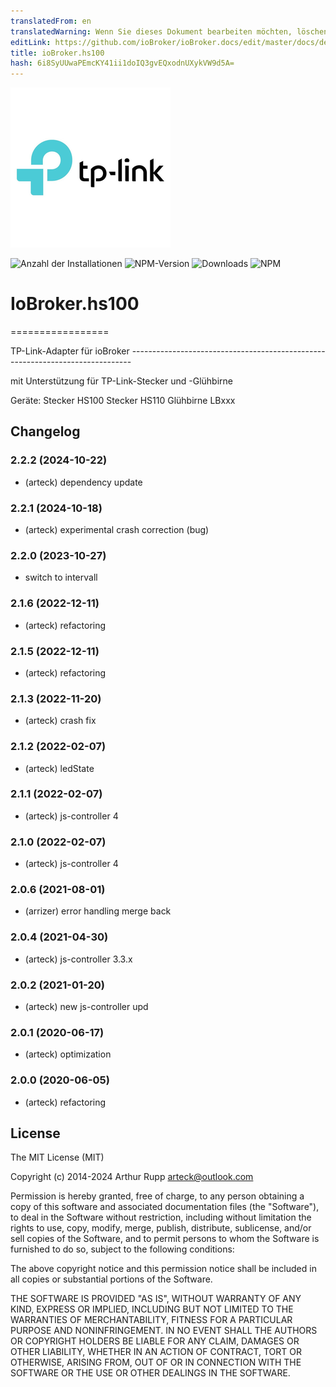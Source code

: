 ```yaml
---
translatedFrom: en
translatedWarning: Wenn Sie dieses Dokument bearbeiten möchten, löschen Sie bitte das Feld "translationsFrom". Andernfalls wird dieses Dokument automatisch erneut übersetzt
editLink: https://github.com/ioBroker/ioBroker.docs/edit/master/docs/de/adapterref/iobroker.hs100/README.md
title: ioBroker.hs100
hash: 6i8SyUUwaPEmcKY41ii1doIQ3gvEQxodnUXykVW9d5A=
---
```

![Logo](../../../en/adapterref/iobroker.hs100/admin/hs100.png)

![Anzahl der Installationen](http://iobroker.live/badges/hs100-stable.svg)
![NPM-Version](http://img.shields.io/npm/v/iobroker.hs100.svg)
![Downloads](https://img.shields.io/npm/dm/iobroker.hs100.svg)
![NPM](https://nodei.co/npm/iobroker.hs100.png?downloads=true)

# IoBroker.hs100
=================

TP-Link-Adapter für ioBroker ------------------------------------------------------------------------------

mit Unterstützung für TP-Link-Stecker und -Glühbirne

Geräte: Stecker HS100 Stecker HS110 Glühbirne LBxxx

<!-- Platzhalter für die nächste Version (am Anfang der Zeile):

https://github.com/AlCalzone/release-script#usage npm run release minor -- --all 0.9.8 -> 0.10.0 npm run release patch -- --all 0.9.8 -> 0.9.9 npm run release prerelease beta -- --all v0.2.1 -> v0.2.2-beta.0 Platzhalter für die nächste Version (am Anfang der Zeile):

### **IN ARBEIT** -->

## Changelog
### 2.2.2 (2024-10-22)
* (arteck) dependency update

### 2.2.1 (2024-10-18)
* (arteck) experimental crash correction (bug)

### 2.2.0 (2023-10-27)
* switch to intervall

### 2.1.6 (2022-12-11)
* (arteck) refactoring

### 2.1.5 (2022-12-11)
* (arteck) refactoring

### 2.1.3 (2022-11-20)
* (arteck) crash fix

### 2.1.2 (2022-02-07)
* (arteck) ledState

### 2.1.1 (2022-02-07)
* (arteck) js-controller 4

### 2.1.0 (2022-02-07)
* (arteck) js-controller 4

### 2.0.6 (2021-08-01)
* (arrizer) error handling merge back

### 2.0.4  (2021-04-30)
* (arteck) js-controller 3.3.x

### 2.0.2  (2021-01-20)
* (arteck) new js-controller upd

### 2.0.1 (2020-06-17)
* (arteck) optimization

### 2.0.0 (2020-06-05)
* (arteck) refactoring

## License
The MIT License (MIT)

Copyright (c) 2014-2024 Arthur Rupp arteck@outlook.com

Permission is hereby granted, free of charge, to any person obtaining a copy
of this software and associated documentation files (the "Software"), to deal
in the Software without restriction, including without limitation the rights
to use, copy, modify, merge, publish, distribute, sublicense, and/or sell
copies of the Software, and to permit persons to whom the Software is
furnished to do so, subject to the following conditions:

The above copyright notice and this permission notice shall be included in
all copies or substantial portions of the Software.

THE SOFTWARE IS PROVIDED "AS IS", WITHOUT WARRANTY OF ANY KIND, EXPRESS OR
IMPLIED, INCLUDING BUT NOT LIMITED TO THE WARRANTIES OF MERCHANTABILITY,
FITNESS FOR A PARTICULAR PURPOSE AND NONINFRINGEMENT. IN NO EVENT SHALL THE
AUTHORS OR COPYRIGHT HOLDERS BE LIABLE FOR ANY CLAIM, DAMAGES OR OTHER
LIABILITY, WHETHER IN AN ACTION OF CONTRACT, TORT OR OTHERWISE, ARISING FROM,
OUT OF OR IN CONNECTION WITH THE SOFTWARE OR THE USE OR OTHER DEALINGS IN
THE SOFTWARE.